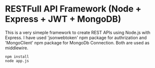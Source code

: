 # RESTFull API Framework (Node + Express + JWT + MongoDB)

This is a very simeple framework to create REST APIs using Node.js with Express. 
I have used 'jsonwebtoken' npm package for authrization and 'MongoClient' npm package for MongoDb Connection. Both are used as middlewire.  

```
npm install
node app.js
```
